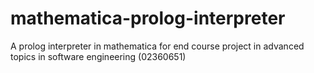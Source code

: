 # mathematica-prolog-interpreter
A prolog interpreter in mathematica for end course project in advanced topics in software engineering (02360651)
